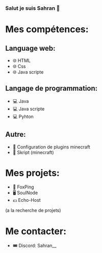 ### Salut je suis Sahran 👋

# Mes compétences:

## Language web:
- 🌐 HTML
- 🌐 Css
- 🌐 Java scripte
## Langage de programmation:
- 💻 Java
- 💻 Java scripte
- 💻 Pyhton
## Autre:
- 🎈 Configuration de plugins minecraft
- 🎈 Skript (minecraft)

# Mes projets:
- 🦊 FoxPing
- 🖥️ SoulNode
- 💵 Echo-Host

(a la recherche de projets)

# Me contacter:
- 🎟 Discord: Sahran__
